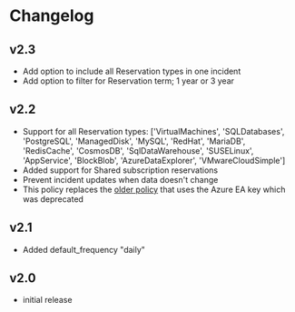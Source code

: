 # Changelog

## v2.3

- Add option to include all Reservation types in one incident
- Add option to filter for Reservation term; 1 year or 3 year

## v2.2

- Support for all Reservation types: ['VirtualMachines', 'SQLDatabases', 'PostgreSQL', 'ManagedDisk', 'MySQL', 'RedHat', 'MariaDB', 'RedisCache', 'CosmosDB', 'SqlDataWarehouse', 'SUSELinux', 'AppService', 'BlockBlob', 'AzureDataExplorer', 'VMwareCloudSimple']
- Added support for Shared subscription reservations
- Prevent incident updates when data doesn't change
- This policy replaces the [older policy](../recommendations) that uses the Azure EA key which was deprecated

## v2.1

- Added default_frequency "daily"

## v2.0

- initial release
